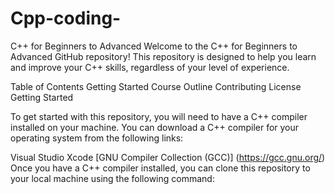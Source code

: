 # Cpp-coding-
C++ for Beginners to Advanced
Welcome to the C++ for Beginners to Advanced GitHub repository! This repository is designed to help you learn and improve your C++ skills, regardless of your level of experience.

Table of Contents
Getting Started
Course Outline
Contributing
License
Getting Started

To get started with this repository, you will need to have a C++ compiler installed on your machine. You can download a C++ compiler for your operating system from the following links:

Visual Studio
Xcode
[GNU Compiler Collection (GCC)] (https://gcc.gnu.org/)
Once you have a C++ compiler installed, you can clone this repository to your local machine using the following command:
